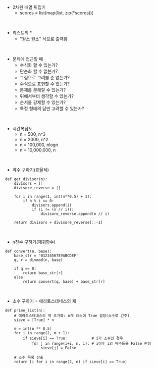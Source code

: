 * 2차원 배열 뒤집기
  * scores = list(map(list, zip(*scores)))

<br>

* 리스트의 *
  * "원소 원소" 식으로 출력됨
  

<br>

* 문제에 접근할 때
  * 수식화 할 수 있는가?
  * 단순화 할 수 없는가?
  * 그림으로 그려볼 순 없는가?
  * 수식으로 표현할 수 있는가?
  * 문제를 분해랄 수 있는가?
  * 뒤에서부터 생각할 수 있는가?
  * 순서를 강제할 수 있는가?
  * 특정 형태의 답만 고려할 수 있는가?


<br>

* 시간복잡도
  * n = 500, n^3
  * n = 2000, n^2
  * n = 100,000, nlogn
  * n = 10,000,000, n

<br>


* 약수 구하기(효율적)
~~~ 
def get_divisor(n):
    divisors = []
    divisore_reverse = []

    for i in range(1, int(n**0.5) + 1):
        if n % i == 0:
            divisors.append(i)
            if (i != (n // i)):
                divisore_reverse.append(n // i)

    return divisors + divisore_reverse[::-1]
~~~



<br>

* n진수 구하기(재귀함수)
~~~
def convert(n, base):
    base_str = '0123456789ABCDEF'
    q, r = divmod(n, base)

    if q == 0:
        return base_str[r]
    else:
        return convert(q, base) + base_str[r]
~~~

<br>

* 소수 구하기 = 에라토스테네스의 체

~~~
def prime_list(n):
    # 에라토스테네스의 체 초기화: n개 요소에 True 설정(소수로 간주)
    sieve = [True] * n

    m = int(n ** 0.5)
    for i in range(2, m + 1):
        if sieve[i] == True:           # i가 소수인 경우
            for j in range(i+i, n, i): # i이후 i의 배수들을 False 판정
                sieve[j] = False

    # 소수 목록 산출
    return [i for i in range(2, n) if sieve[i] == True]
~~~